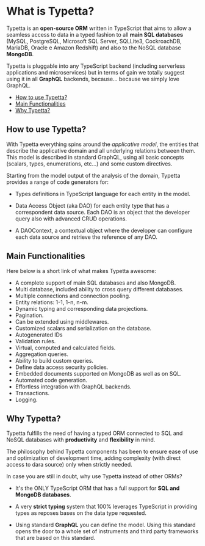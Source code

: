 # What is Typetta?

Typetta is an **open-source ORM** written in TypeScript that aims to allow a seamless access to data in a typed fashion to all **main SQL databases** (MySQL, PostgreSQL, Microsoft SQL Server, SQLLite3, CockroachDB, MariaDB, Oracle e Amazon Redshift) and also to the NoSQL database **MongoDB**.

Typetta is pluggable into any TypeScript backend (including serverless applications and microservices) but in terms of gain we totally suggest using it in all **GraphQL** backends, because... because we simply love GraphQL.

  - [How to use Typetta?](#how-to-use-typetta)
  - [Main Functionalities](#main-functionalities)
  - [Why Typetta?](#why-typetta)
  
## How to use Typetta?
With Typetta everything spins around the *applicative model*, the entities that describe the applicative domain and all underlying relations between them. This model is described in standard GraphQL, using all basic concepts (scalars, types, enumerations, etc...) and some custom directives.

Starting from the model output of the analysis of the domain, Typetta provides a range of code generators for:

- Types definitions in TypeScript language for each entity in the model.

- Data Access Object (aka DAO) for each entity type that has a correspondent data source. Each DAO is an object that the developer query also with advanced CRUD operations.

- A DAOContext, a contextual object where the developer can configure each data source and retrieve the reference of any DAO.

## Main Functionalities

Here below is a short link of what makes Typetta awesome:

- A complete support of main SQL databases and also MongoDB.
- Multi database, included ability to cross query different databases.
- Multiple connections and connection pooling.
- Entity relations: 1-1, 1-n, n-m.
- Dynamic typing and corresponding data projections.
- Pagination.
- Can be extended using middlewares.
- Customized scalars and serialization on the database.
- Autogenerated IDs
- Validation rules.
- Virtual, computed and calculated fields.
- Aggregation queries.
- Ability to build custom queries.
- Define data access security policies.
- Embedded documents supported on MongoDB as well as on SQL.
- Automated code generation.
- Effortless integration with GraphQL backends.
- Transactions.
- Logging.

## Why Typetta?

Typetta fulfills the need of having a typed ORM connected to SQL and NoSQL databases with **productivity** and **flexibility** in mind.

The philosophy behind Typetta components has been to ensure ease of use and optimization of development time, adding complexity (with direct access to dara source) only when strictly needed.

In case you are still in doubt, why use Typetta instead of other ORMs?

- It's the ONLY TypeScript ORM that has a full support for **SQL and MongoDB databases**.
  
- A very **strict typing** system that 100% leverages TypeScript in providing types as reposes bases on the data type requested.

- Using standard **GraphQL** you can define the model. Using this standard opens the door  to a whole set of instruments and third party frameworks that are based on this standard.
